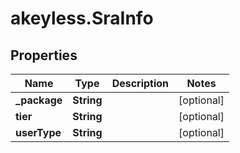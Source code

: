 # akeyless.SraInfo

## Properties

Name | Type | Description | Notes
------------ | ------------- | ------------- | -------------
**_package** | **String** |  | [optional] 
**tier** | **String** |  | [optional] 
**userType** | **String** |  | [optional] 


